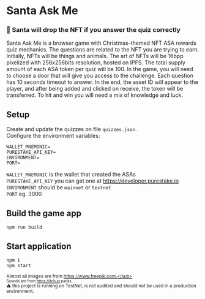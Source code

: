 # Santa Ask Me
### 🎅 Santa will drop the NFT if you answer the quiz correctly
Santa Ask Me is a browser game with Christmas-themed NFT ASA rewards quiz mechanics. 
The questions are related to the NFT you are trying to earn. 
Initially, NFTs will be things and animals. 
The art of NFTs will be 16bpp pixelized with 256x256bits resolution, hosted on IPFS. 
The total supply amount of each ASA token per quiz will be 100. 
In the game, you will need to choose a door that will give you access to the challenge. 
Each question has 10 seconds timeout to answer. 
In the end, the asset ID will appear to the player, and after being added and clicked on receive, the token will be transferred. 
To hit and win you will need a mix of knowledge and luck. 

## Setup
Create and update the quizzes on file `quizzes.json`.  
Configure the environment variables:
```
WALLET_MNEMONIC=
PURESTAKE_API_KEY=
ENVIRONMENT=
PORT=
```
`WALLET_MNEMONIC` is the wallet that created the ASAs  
`PURESTAKE_API_KEY` you can get one at https://developer.purestake.io  
`ENVIRONMENT` should be `mainnet` or `testnet`  
`PORT` eg. 3000

## Build the game app
```
npm run build
```
## Start application
```
npm i
npm start
```
<sub>Almost all images are from https://www.freepik.com.</sub>   
<sub>Sounds are from https://itch.io packs.</sub>   
⚠ this project is running on TestNet, is not audited and should not be used in a production environment.  
